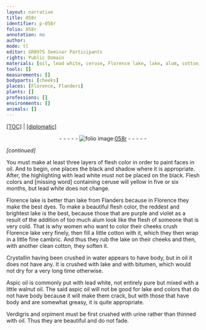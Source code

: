 ```yaml
---
layout: narrative
title: 058r
identifier: p-058r
folio: 058r
annotation: no
author:
mode: tl
editor: GR8975 Seminar Participants
rights: Public Domain
materials: [oil, lead white, ceruse, Florence lake, lake, alum, cotton, cambric, Crystallin, water, bitumen, Aspic oil, walnut oil, aspic oil, Verdigris, orpiment, urine]
tools: []
measurements: []
bodyparts: [cheeks]
places: [Florence, Flanders]
plants: []
professions: []
environments: []
animals: []
---
```


<p><a href="{{ site.baseurl }}/translation/">[TOC]</a> | <a href="{{ site.baseurl }}/texts/p-058r_tc/" target="_blank">[diplomatic]</a></p><div class="folio" align="center">- - - - - <a href="http://gallica.bnf.fr/ark:/12148/btv1b10500001g/f121.image" target="_blank"><img src="https://cu-mkp.github.io/2017-workshop-edition/assets/photo-icon.png" alt="folio image: " style="display:inline-block; margin-bottom:-3px;"/>058r</a> - - - - - </div>  
 
*[continued]*
  
You must make at least three layers of flesh color in order to paint faces in <span class="m">oil</span>. And to begin, one places the black and shadow where it is appropriate. After, the highlighting with <span class="m">lead white</span> must not be placed on the black. Flesh colors and [missing word] containing <span class="m">ceruse</span> will yellow in five or six months, but <span class="m">lead white</span> does not change.
 
<span class="m"><span class="pl">Florence</span> lake</span> is better than <span class="sup"><span class="m">lake</span></span> from <span class="pl">Flanders</span> because in <span class="pl">Florence</span> they make the best dyes. To make a beautiful flesh color, the reddest and brightest <span class="m">lake</span> is the best, because those that are purple and violet as a result of the addition of too much <span class="m">alum</span> look like the flesh of someone that is very cold. That is why women who want to color their cheeks crush <span class="m"><span class="pl">Florence</span> lake</span> very finely, then fill a little <span class="m">cotton</span> with it, which they then wrap in a little fine <span class="m">cambric</span>. And thus they rub the <span class="m">lake</span> on their <span class="bp">cheeks</span> and then, with another clean <span class="m">cotton</span>, they soften it.
 
<span class="m">Crystallin</span> having been crushed in <span class="m">water</span> appears to have body, but in <span class="m">oil</span> it does not have any. It is crushed with <span class="m">lake</span> and with <span class="m">bitumen</span>, which would not dry for a very long time otherwise.
 
<span class="m">Aspic oil</span> is commonly put with <span class="m">lead white</span>, not entirely pure but mixed with a little <span class="m">walnut oil</span>. The said <span class="m">aspic oil</span> will not be good for <span class="m">lake</span> and colors that do not have body because it will make them crack, but with those that have body and are somewhat greasy, it is quite appropriate.
 
<span class="m">Verdigris</span> and <span class="m">orpiment</span> must be first crushed with <span class="m">urine</span> rather than thinned with <span class="m">oil</span>. Thus they are beautiful and do not fade.
 
